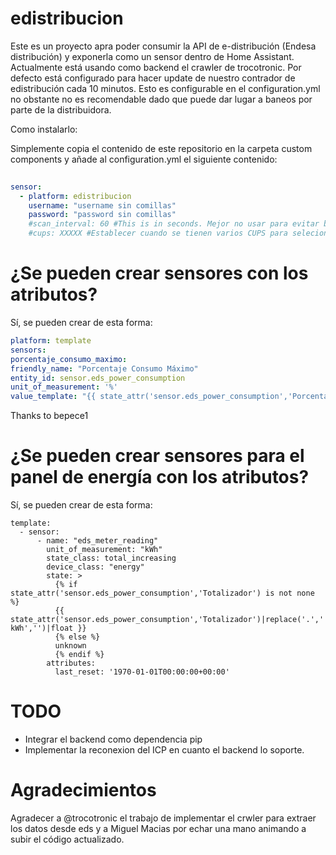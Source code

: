 # edistribucion
Este es un proyecto apra poder consumir la API de e-distribución (Endesa distribución) y exponerla como un sensor dentro de Home Assistant. 
Actualmente está usando como backend el crawler de trocotronic. Por defecto está configurado para hacer update de nuestro contrador de edistribución cada 10 minutos. Esto es configurable en el configuration.yml no obstante no es recomendable dado que puede dar lugar a baneos por parte de la distribuidora. 

Como instalarlo:

Simplemente copia el contenido de este repositorio en la carpeta custom components y añade al configuration.yml el siguiente contenido:

``` yaml
  
sensor:
  - platform: edistribucion
    username: "username sin comillas"
    password: "password sin comillas"
    #scan_interval: 60 #This is in seconds. Mejor no usar para evitar baneos
    #cups: XXXXX #Establecer cuando se tienen varios CUPS para selecionar de cual de ellos obtener los datos
```

 
# ¿Se pueden crear sensores con los atributos? 
Sí, se pueden crear de esta forma:

``` yaml
platform: template
sensors:
porcentaje_consumo_maximo:
friendly_name: "Porcentaje Consumo Máximo"
entity_id: sensor.eds_power_consumption
unit_of_measurement: '%'
value_template: "{{ state_attr('sensor.eds_power_consumption','Porcentaje actual')|replace(',','.')|replace('%','')|float }}"
```
Thanks to bepece1


# ¿Se pueden crear sensores para el panel de energía con los atributos? 
Sí, se pueden crear de esta forma:

```
template:
  - sensor:
      - name: "eds_meter_reading"
        unit_of_measurement: "kWh"
        state_class: total_increasing
        device_class: "energy"
        state: >
          {% if state_attr('sensor.eds_power_consumption','Totalizador') is not none %}
          {{ state_attr('sensor.eds_power_consumption','Totalizador')|replace('.','')|replace(' kWh','')|float }}
          {% else %}
          unknown
          {% endif %}
        attributes:
          last_reset: '1970-01-01T00:00:00+00:00'
```

TODO
=======
* Integrar el backend como dependencia pip
* Implementar la reconexion del ICP en cuanto el backend lo soporte. 

Agradecimientos
=======
Agradecer a @trocotronic el trabajo de implementar el crwler para extraer los datos desde eds y a Miguel Macias por echar una mano animando a subir el código actualizado. 
